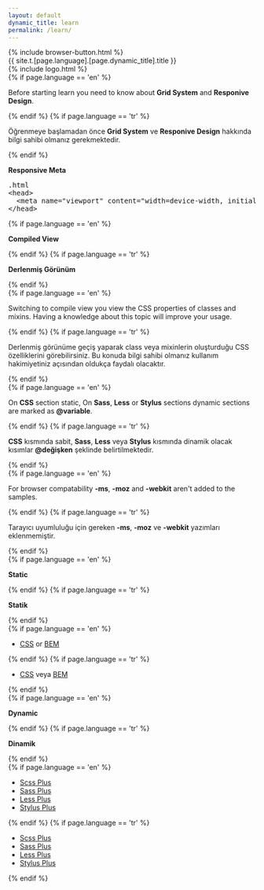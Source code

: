 ```yaml
---
layout: default
dynamic_title: learn
permalink: /learn/
---
```


<div class="dn-browser">
  <div class="dn-browser-header">
    {% include browser-button.html %}
    <div class="dn-style--title">{{ site.t.[page.language].[page.dynamic_title].title }}</div>
    {% include logo.html %}
  </div>
  <div class="dn-browser-body">
    <div class="dn-browser-body__item">
      <div class="wrap xl-gutter-24 xl-top xl-center">
        <!-- <div class="col xl-3-10">
          <div class="dn-space-8"></div>
          <iframe width="100%" height="180" src="https://www.youtube.com/embed/Vj7NZ6FiQvo?autoplay=0&amp;showinfo=0&amp;rel=0&amp;start=9" frameborder="0" allowfullscreen="" data-reactid=".0.0.0.0"></iframe>
        </div> -->
        <div class="col xl-7-10 lg-1-1">
          <div class="dn-content">
            {% if page.language == 'en' %}
              <p>Before starting learn you need to know about <b>Grid System</b> and <b>Responive Design</b>.</p>
            {% endif %}
            {% if page.language == 'tr' %}
              <p>Öğrenmeye başlamadan önce <b>Grid System</b> ve <b>Responive Design</b> hakkında bilgi sahibi olmanız gerekmektedir.</p>
            {% endif %}
            <div class="dn-space-16"></div>
            <p><b>Responsive Meta</b></p>
            <div class="dn-space-16"></div>
            <pre><div class="dn-tag dn-tag--gray dn-tag--bottom">.html</div><!--
              --><div class="comment">&lt;head&gt;<br/><!--
              -->  &lt;meta name="viewport" content="width=device-width, initial-scale=1"&gt;<br/><!--
              -->&lt;/head&gt;</div><!--
            --></pre>
            <div class="dn-space-24"></div>
            {% if page.language == 'en' %}
              <p><b>Compiled View</b></p>
            {% endif %}
            {% if page.language == 'tr' %}
              <p><b>Derlenmiş Görünüm</b></p>
            {% endif %}
            <div class="dn-space-8"></div>
            {% if page.language == 'en' %}
              <p>Switching to compile view you view the CSS properties of classes and mixins. Having a knowledge about this topic will improve your usage.</p>
            {% endif %}
            {% if page.language == 'tr' %}
              <p>Derlenmiş görünüme geçiş yaparak class veya mixinlerin oluşturduğu CSS özelliklerini görebilirsiniz. Bu konuda bilgi sahibi olmanız kullanım hakimiyetiniz açısından oldukça faydalı olacaktır.</p>
            {% endif %}
            <div class="dn-space-8"></div>
            {% if page.language == 'en' %}
              <p>On <b>CSS</b> section static, On <b>Sass</b>, <b>Less</b> or <b>Stylus</b> sections dynamic sections are marked as <b>@variable</b>.</p>
            {% endif %}
            {% if page.language == 'tr' %}
              <p><b>CSS</b> kısmında sabit, <b>Sass</b>, <b>Less</b> veya <b>Stylus</b> kısmında dinamik olacak kısımlar <b>@değişken</b> şeklinde belirtilmektedir.</p>
            {% endif %}
            <div class="dn-space-8"></div>
            {% if page.language == 'en' %}
              <p>For browser compatability <b>-ms</b>, <b>-moz</b> and <b>-webkit</b> aren't added to the samples.</p>
            {% endif %}
            {% if page.language == 'tr' %}
              <p>Tarayıcı uyumluluğu için gereken <b>-ms</b>, <b>-moz</b> ve <b>-webkit</b> yazımları eklenmemiştir.</p>
            {% endif %}
            <div class="wrap xl-gutter-24 xl-top xl-2 lg-1">
              <div class="col">
                <div class="dn-space-24"></div>
                {% if page.language == 'en' %}
                  <p><b>Static</b></p>
                {% endif %}
                {% if page.language == 'tr' %}
                  <p><b>Statik</b></p>
                {% endif %}
                <div class="dn-space-16"></div>
                {% if page.language == 'en' %}
                  <ul>
                    <li><a href="/learn/wrap/?framework=css">CSS</a> or <a href="/learn/wrap/?framework=bem">BEM</a></li>
                  </ul>
                {% endif %}
                {% if page.language == 'tr' %}
                  <ul>
                    <li><a href="/tr/learn/wrap/?framework=css">CSS</a> veya <a href="/tr/learn/wrap/?framework=bem">BEM</a></li>
                  </ul>
                {% endif %}
              </div>
              <div class="col">
                <div class="dn-space-24"></div>
                {% if page.language == 'en' %}
                  <p><b>Dynamic</b></p>
                {% endif %}
                {% if page.language == 'tr' %}
                  <p><b>Dinamik</b></p>
                {% endif %}
                <div class="dn-space-16"></div>
                {% if page.language == 'en' %}
                  <ul>
                    <li><a href="/learn/wrap/?framework=scss-plus">Scss Plus</a></li>
                    <li><a href="/learn/wrap/?framework=sass-plus">Sass Plus</a></li>
                    <li><a href="/learn/wrap/?framework=less-plus">Less Plus</a></li>
                    <li><a href="/learn/wrap/?framework=stylus-plus">Stylus Plus</a></li>
                  </ul>
                {% endif %}
                {% if page.language == 'tr' %}
                  <ul>
                    <li><a href="/tr/learn/wrap/?framework=scss-plus">Scss Plus</a></li>
                    <li><a href="/tr/learn/wrap/?framework=sass-plus">Sass Plus</a></li>
                    <li><a href="/tr/learn/wrap/?framework=less-plus">Less Plus</a></li>
                    <li><a href="/tr/learn/wrap/?framework=stylus-plus">Stylus Plus</a></li>
                  </ul>
                {% endif %}
              </div>
            </div>
          </div>
        </div>
      </div>
    </div>
  </div>
</div>
